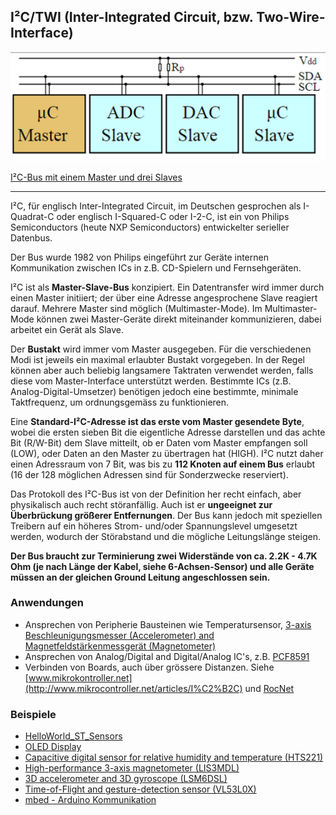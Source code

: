 ## I²C/TWI (Inter-Integrated Circuit, bzw. Two-Wire-Interface)

![](../images/I2C.png) 

[I²C-Bus mit einem Master und drei Slaves](http://de.wikipedia.org/wiki/I%C2%B2C)

- - -

I²C, für englisch Inter-Integrated Circuit, im Deutschen gesprochen als I-Quadrat-C oder englisch I-Squared-C oder I-2-C, ist ein von Philips Semiconductors (heute NXP Semiconductors) entwickelter serieller Datenbus.

Der Bus wurde 1982 von Philips eingeführt zur Geräte internen Kommunikation zwischen ICs in z.B. CD-Spielern und Fernsehgeräten.

I²C ist als **Master-Slave-Bus** konzipiert. Ein Datentransfer wird immer durch einen Master initiiert; der über eine Adresse angesprochene Slave reagiert darauf. Mehrere Master sind möglich (Multimaster-Mode). Im Multimaster-Mode können zwei Master-Geräte direkt miteinander kommunizieren, dabei arbeitet ein Gerät als Slave.

Der **Bustakt** wird immer vom Master ausgegeben. Für die verschiedenen Modi ist jeweils ein maximal erlaubter Bustakt vorgegeben. In der Regel können aber auch beliebig langsamere Taktraten verwendet werden, falls diese vom Master-Interface unterstützt werden. Bestimmte ICs (z.B. Analog-Digital-Umsetzer) benötigen jedoch eine bestimmte, minimale Taktfrequenz, um ordnungsgemäss zu funktionieren.

Eine **Standard-I²C-Adresse ist das erste vom Master gesendete Byte**, wobei die ersten sieben Bit die eigentliche Adresse darstellen und das achte Bit (R/W-Bit) dem Slave mitteilt, ob er Daten vom Master empfangen soll (LOW), oder Daten an den Master zu übertragen hat (HIGH). I²C nutzt daher einen Adressraum von 7 Bit, was bis zu **112 Knoten auf einem Bus** erlaubt (16 der 128 möglichen Adressen sind für Sonderzwecke reserviert).

Das Protokoll des I²C-Bus ist von der Definition her recht einfach, aber physikalisch auch recht störanfällig. Auch ist er **ungeeignet zur Überbrückung größerer Entfernungen**. Der Bus kann jedoch mit speziellen Treibern auf ein höheres Strom- und/oder Spannungslevel umgesetzt werden, wodurch der Störabstand und die mögliche Leitungslänge steigen.

**Der Bus braucht zur Terminierung zwei Widerstände von ca. 2.2K - 4.7K Ohm (je nach Länge der Kabel, siehe 6-Achsen-Sensor) und alle Geräte müssen an der gleichen Ground Leitung angeschlossen sein.**

### Anwendungen 

*   Ansprechen von Peripherie Bausteinen wie Temperatursensor, [3-axis Beschleunigungsmesser (Accelerometer) and Magnetfeldstärkenmessgerät (Magnetometer)](http://developer.mbed.org/users/JimCarver/code/FXOS8700Q/)
*   Ansprechen von Analog/Digital and Digital/Analog IC&#039;s, z.B. [PCF8591](http://developer.mbed.org/users/wim/notebook/pcf8591-i2c-4-channel-8-bit-ad-and-1-channel-8-bit/)
*   Verbinden von Boards, auch über grössere Distanzen. Siehe [www.mikrokontroller.net](http://www.mikrocontroller.net/articles/I%C2%B2C) und [RocNet](http://wiki.rocrail.net/doku.php?id=rocnet:rocnet-prot-de)

### Beispiele

* [HelloWorld_ST_Sensors](https://os.mbed.com/teams/ST/code/HelloWorld_ST_Sensors/)
* [OLED Display](OLEDDisplayTest/)
* [Capacitive digital sensor for relative humidity and temperature (HTS221)](HTS221/)
* [High-performance 3-axis magnetometer (LIS3MDL)](LIS3MDL/)
* [3D accelerometer and 3D gyroscope (LSM6DSL)](LSM6DSL/)
* [Time-of-Flight and gesture-detection sensor (VL53L0X)](VL53L0X)
* [mbed - Arduino Kommunikation](mbed2Arduino/)
